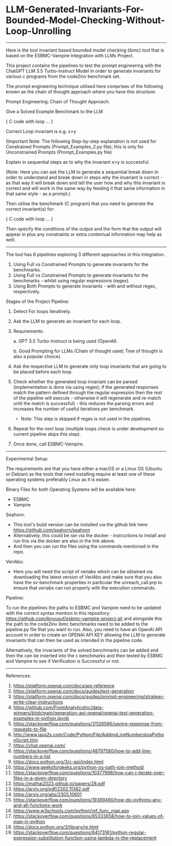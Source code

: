 # LLM-Generated-Invariants-For-Bounded-Model-Checking-Without-Loop-Unrolling
---------------------------------------------------------------------------------------------------------------------------------------------------------------------------------------------------------------------------------------------------------

Here is the tool invariant based bounded model checking (ibmc) tool that is based on the ESBMC-Vampire Integration with LLMs Project. 

This project contains the pipelines to test the prompt engineering with the ChatGPT LLM 3.5 Turbo-Instruct Model in order to generate invariants for various c programs from the code2inv benchmark set. 

The prompt engineering technique utilised here comprises of the following known as the chain of thought approach where you have this structure: 

Prompt Engineering: Chain of Thought Approach.

Give a Solved Example Benchmark to the LLM 

{
 C code with loop ...
} 

Correct Loop invariant is e.g. x>y

(Important Note: The following Step-by-step explanation is not used for Constrained Prompts (Prompt_Examples_2.py file); this is only for Unconstrained Prompts (Prompt_Examples.py file)

Explain in sequential steps as to why the invariant x>y is successful. 

(Note: Here you can ask the LLM to generate a sequential break down in order to understand and break down in steps why the invariant is correct - as that way it will break down and tell the user how and why this invariant is correct and will work in the same way by feeding it that same information in that same style - as a prompt.) 

Then utilise the benchmark (C program) that you need to generate the correct invariant(s) for:

{
   C code with loop ...
}

Then specify the conditions of the output and the form that the output will appear in plus any constraints or extra contextual information may help as well.

--------------------------------------------------------------------------------------------------------------------------------------------------------------------------------------------------------------------------------------------------------------------

The tool has 6 pipelines exploring 3 different approaches in this integration. 

1. Using Full vs Constrained Prompts to generate invariants for the benchmarks. 
2. Using Full vs Constrained Prompts to generate invariants for the benchmarks - whilst using regular expressions (regex).
3. Using Both Prompts to generate invariants - with and without regex, respectively.

Stages of the Project Pipeline: 

1. Detect For loops iteratively.
2. Ask the LLM to generate an invariant for each loop. 
3. Requirements:


   a. GPT 3.5 Turbo-Instruct is being used (OpenAI).



   b. Good Prompting for LLMs (Chain of thought used; Tree of thought is also a popular choice).
   
5. Ask the respective LLM to generate only loop invariants that are going to be placed before each loop.
6. Check whether the generated loop invariant can be parsed (implementation is done via using regex); if the generated responses match the pattern defined through the regular expression then the rest of the pipeline will execute - otherwise it will regenerate and re-match until the match is successful) - this reduces the parsing errors and increases the number of useful iterations per benchmark.
   - Note: This step is skipped if regex is not used in the pipelines. 
7. Repeat for the next loop (multiple loops check is under development so current pipeline skips this step).
8. Once done, call ESBMC-Vampire.

--------------------------------------------------------------------------------------------------------------------------------------------------------------------------------------------------------------------------------------------------------------------
Experimental Setup: 

The requirements are that you have either a macOS or a Linux OS (Ubuntu or Debian) as the tools that need installing require at least one of these operating systems preferably Linux as it is easier. 

Binary Files for both Operating Systems will be available here: 
- ESBMC
- Vampire

Seahorn: 
- This tool's build version can be installed via the github link here: https://github.com/seahorn/seahorn
- Alternatively, this could be ran via the docker - instructions to install and run this via the docker are also in the link above.
- And then you can run the files using the commands mentioned in the repo.

VeriAbs: 
- Here you will need the script of veriabs which can be obtained via downloading the latest version of VeriAbs and make sure that you also have the sv-benchmark properties in particular the unreach_call.prp to ensure that veriabs can run properly with the execution commands.

Pipeline: 

To run the pipelines the paths to ESBMC and Vampire need to be updated with the correct syntax mention in this repository: https://github.com/ibnyusuf/esbmc-vampire-project.git
and alongside this the path to the code2inv ibmc benchmarks need to be added to the pipeline.py file that you want to run. Also, you need to have an OpenAI API account in order to create an OPENAI API KEY allowing the LLM to generate invariants that can then be used as intended in the pipeline code.

Alternatively, the invariants of the solved benchmarks can be added and then the can be inserted into the c benchmarks and then tested by ESBMC and Vampire to see if Verification is Successful or not.

--------------------------------------------------------------------------------------------------------------------------------------------------------------------------------------------------------------------------------------------------------------------

References: 

1. https://platform.openai.com/docs/api-reference
2. https://platform.openai.com/docs/guides/text-generation
3. https://platform.openai.com/docs/guides/prompt-engineering/strategy-write-clear-instructions
4. https://github.com/FrontAnalyticsInc/data-winners/blob/main/generation-api-openai/openai-text-generation-examples-in-python.ipynb
5. https://stackoverflow.com/questions/31126596/saving-response-from-requests-to-file
6. http://www.java2s.com/Code/Python/File/AddingLineNumberstoaPythonScript.htm
7. https://chat.openai.com/
8. https://stackoverflow.com/questions/48797580/how-to-add-line-numbers-in-a-list
9. https://docs.python.org/3/c-api/index.html
10. https://www.geeksforgeeks.org/python-os-path-join-method/
11. https://stackoverflow.com/questions/10377998/how-can-i-iterate-over-files-in-a-given-directory
12. https://mathai2023.github.io/papers/28.pdf
13. https://arxiv.org/pdf/2302.11382.pdf
14. https://arxiv.org/abs/2305.10601
15. https://stackoverflow.com/questions/19389490/how-do-pythons-any-and-all-functions-work
16. https://www.w3schools.com/python/ref_func_map.asp
17. https://stackoverflow.com/questions/65333658/how-to-join-values-of-map-in-python
18. https://docs.python.org/3/library/re.html
19. https://stackoverflow.com/questions/64173161/python-regular-expression-substitution-function-using-lambda-in-the-replacement

